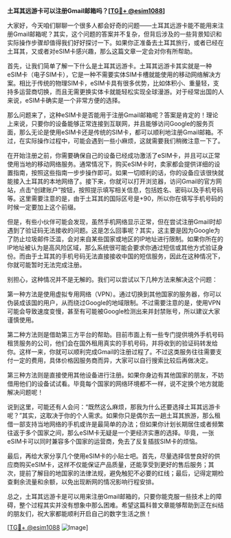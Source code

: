 **土耳其远游卡可以注册Gmail邮箱吗？[[TG💪+ @esim1088](https://t.me/s/esim1088)]**

大家好，今天咱们聊聊一个很多人都会好奇的问题——土耳其远游卡能不能用来注册Gmail邮箱呢？其实，这个问题的答案并不复杂，但背后涉及的一些背景知识和实际操作步骤却值得我们好好探讨一下。如果你正准备去土耳其旅行，或者已经在土耳其，又或者对eSIM卡感兴趣，那么这篇文章一定会对你有所帮助。

首先，让我们简单了解一下什么是土耳其远游卡。土耳其远游卡其实就是一种eSIM卡（电子SIM卡），它是一种不需要实体SIM卡槽就能使用的移动网络解决方案。相比于传统的物理SIM卡，eSIM卡具有很多优势，比如体积小、重量轻，支持多运营商切换，而且无需更换实体卡就能轻松实现全球漫游。对于经常出国的人来说，eSIM卡确实是一个非常方便的选择。

那么问题来了，这种eSIM卡是否能用于注册Gmail邮箱呢？答案是肯定的！理论上来说，只要你的设备能够正常连接到互联网，并且能够访问Google的服务页面，那么无论是使用eSIM卡还是传统的SIM卡，都可以顺利地注册Gmail邮箱。不过，在实际操作过程中，可能会遇到一些小麻烦，这就需要我们稍微注意一下了。

在开始注册之前，你需要确保自己的设备已经成功激活了eSIM卡，并且可以正常使用当地的移动网络服务。通常情况下，购买eSIM卡时，卖家都会提供详细的设置指南，按照这些指南一步步操作即可。如果一切顺利的话，你的设备应该很快就能接入土耳其的本地网络了。接下来，你就可以打开浏览器，访问Gmail的官方网站，点击“创建账户”按钮，按照提示填写相关信息，包括姓名、密码以及手机号码等。这里需要注意的是，由于土耳其的国际区号是+90，所以你在填写手机号码的时候一定要加上这个前缀。

但是，有些小伙伴可能会发现，虽然手机网络显示正常，但在尝试注册Gmail时却遇到了验证码无法接收的问题。这是怎么回事呢？其实，这主要是因为Google为了防止垃圾邮件泛滥，会对来自某些国家或地区的IP地址进行限制。如果你所在的IP地址被认为是高风险区域，那么系统很可能会要求你通过短信或其他方式验证身份。而由于土耳其的手机号码无法直接接收中国的短信服务，因此在这种情况下，你就可能暂时无法完成注册。

别担心，这种情况并不是无解的。我们可以尝试以下几种方法来解决这个问题：

第一种方法是使用虚拟专用网络（VPN）。通过切换到其他国家的服务器，你可以伪装成该国的用户，从而绕过Google的地域限制。不过需要注意的是，使用VPN可能会导致速度变慢，甚至有可能被Google检测出来并封禁账号，所以建议大家谨慎使用。

第二种方法则是借助第三方平台的帮助。目前市面上有一些专门提供境外手机号码租赁服务的公司，他们会在国外租用真实的手机号码，并将收到的验证码转发给你。这样一来，你就可以顺利完成Gmail的注册过程了。不过这类服务往往需要支付一定的费用，具体价格因服务商而异，大家可以自行搜索比较后再做决定。

第三种方法则是直接使用其他设备进行注册。如果你身边有其他国家的朋友，不妨借用他们的设备试试看。毕竟每个国家的网络环境都不一样，说不定换个地方就能解决问题呢！

说到这里，可能还有人会问：“既然这么麻烦，那我为什么还要选择土耳其远游卡呢？”其实，这取决于你的个人需求。如果你只是偶尔去一趟土耳其旅游，那么租借一部支持当地网络的手机或许是最简单的办法；但如果你计划长期居住或者频繁往返于多个国家之间，那么eSIM卡无疑是一个更经济实惠的选择。毕竟，一张eSIM卡可以同时兼容多个国家的运营商，免去了反复插拔SIM卡的烦恼。

最后，再给大家分享几个使用eSIM卡的小贴士吧。首先，尽量选择信誉良好的供应商购买eSIM卡，这样不仅能保证产品质量，还能享受到更好的售后服务；其次，提前了解目的地国家的法律法规，避免触犯不必要的红线；最后，记得定期检查剩余流量和余额，以免出现断网的情况影响行程安排。

总之，土耳其远游卡是可以用来注册Gmail邮箱的，只要你能克服一些技术上的障碍，整个过程其实并没有想象中那么困难。希望这篇科普文章能够帮助到正在纠结的朋友们，祝大家都能顺利开启自己的数字生活之旅！

[[TG💪+ @esim1088](https://t.me/s/esim1088) ![Image](https://i.postimg.cc/4NQfJmqS/Snipaste-2025-05-13-00-14-12.png)]